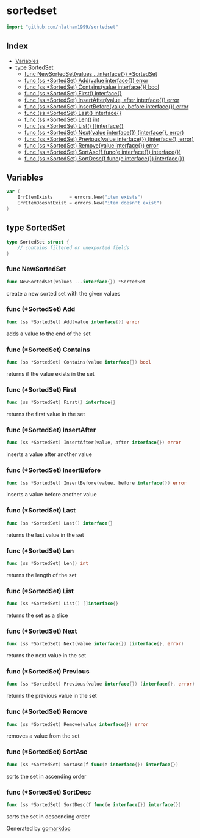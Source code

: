 <!-- Code generated by gomarkdoc. DO NOT EDIT -->

# sortedset

```go
import "github.com/nlatham1999/sortedset"
```

## Index

- [Variables](<#variables>)
- [type SortedSet](<#SortedSet>)
  - [func NewSortedSet\(values ...interface\{\}\) \*SortedSet](<#NewSortedSet>)
  - [func \(ss \*SortedSet\) Add\(value interface\{\}\) error](<#SortedSet.Add>)
  - [func \(ss \*SortedSet\) Contains\(value interface\{\}\) bool](<#SortedSet.Contains>)
  - [func \(ss \*SortedSet\) First\(\) interface\{\}](<#SortedSet.First>)
  - [func \(ss \*SortedSet\) InsertAfter\(value, after interface\{\}\) error](<#SortedSet.InsertAfter>)
  - [func \(ss \*SortedSet\) InsertBefore\(value, before interface\{\}\) error](<#SortedSet.InsertBefore>)
  - [func \(ss \*SortedSet\) Last\(\) interface\{\}](<#SortedSet.Last>)
  - [func \(ss \*SortedSet\) Len\(\) int](<#SortedSet.Len>)
  - [func \(ss \*SortedSet\) List\(\) \[\]interface\{\}](<#SortedSet.List>)
  - [func \(ss \*SortedSet\) Next\(value interface\{\}\) \(interface\{\}, error\)](<#SortedSet.Next>)
  - [func \(ss \*SortedSet\) Previous\(value interface\{\}\) \(interface\{\}, error\)](<#SortedSet.Previous>)
  - [func \(ss \*SortedSet\) Remove\(value interface\{\}\) error](<#SortedSet.Remove>)
  - [func \(ss \*SortedSet\) SortAsc\(f func\(e interface\{\}\) interface\{\}\)](<#SortedSet.SortAsc>)
  - [func \(ss \*SortedSet\) SortDesc\(f func\(e interface\{\}\) interface\{\}\)](<#SortedSet.SortDesc>)


## Variables

<a name="ErrItemExists"></a>

```go
var (
    ErrItemExists      = errors.New("item exists")
    ErrItemDoesntExist = errors.New("item doesn't exist")
)
```

<a name="SortedSet"></a>
## type SortedSet



```go
type SortedSet struct {
    // contains filtered or unexported fields
}
```

<a name="NewSortedSet"></a>
### func NewSortedSet

```go
func NewSortedSet(values ...interface{}) *SortedSet
```

create a new sorted set with the given values

<a name="SortedSet.Add"></a>
### func \(\*SortedSet\) Add

```go
func (ss *SortedSet) Add(value interface{}) error
```

adds a value to the end of the set

<a name="SortedSet.Contains"></a>
### func \(\*SortedSet\) Contains

```go
func (ss *SortedSet) Contains(value interface{}) bool
```

returns if the value exists in the set

<a name="SortedSet.First"></a>
### func \(\*SortedSet\) First

```go
func (ss *SortedSet) First() interface{}
```

returns the first value in the set

<a name="SortedSet.InsertAfter"></a>
### func \(\*SortedSet\) InsertAfter

```go
func (ss *SortedSet) InsertAfter(value, after interface{}) error
```

inserts a value after another value

<a name="SortedSet.InsertBefore"></a>
### func \(\*SortedSet\) InsertBefore

```go
func (ss *SortedSet) InsertBefore(value, before interface{}) error
```

inserts a value before another value

<a name="SortedSet.Last"></a>
### func \(\*SortedSet\) Last

```go
func (ss *SortedSet) Last() interface{}
```

returns the last value in the set

<a name="SortedSet.Len"></a>
### func \(\*SortedSet\) Len

```go
func (ss *SortedSet) Len() int
```

returns the length of the set

<a name="SortedSet.List"></a>
### func \(\*SortedSet\) List

```go
func (ss *SortedSet) List() []interface{}
```

returns the set as a slice

<a name="SortedSet.Next"></a>
### func \(\*SortedSet\) Next

```go
func (ss *SortedSet) Next(value interface{}) (interface{}, error)
```

returns the next value in the set

<a name="SortedSet.Previous"></a>
### func \(\*SortedSet\) Previous

```go
func (ss *SortedSet) Previous(value interface{}) (interface{}, error)
```

returns the previous value in the set

<a name="SortedSet.Remove"></a>
### func \(\*SortedSet\) Remove

```go
func (ss *SortedSet) Remove(value interface{}) error
```

removes a value from the set

<a name="SortedSet.SortAsc"></a>
### func \(\*SortedSet\) SortAsc

```go
func (ss *SortedSet) SortAsc(f func(e interface{}) interface{})
```

sorts the set in ascending order

<a name="SortedSet.SortDesc"></a>
### func \(\*SortedSet\) SortDesc

```go
func (ss *SortedSet) SortDesc(f func(e interface{}) interface{})
```

sorts the set in descending order

Generated by [gomarkdoc](<https://github.com/princjef/gomarkdoc>)
